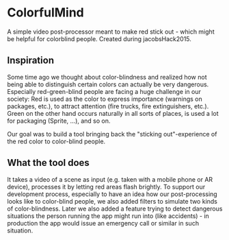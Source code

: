 # ColorfulMind
A simple video post-processor meant to make red stick out - which might be helpful for colorblind people. Created during jacobsHack2015.

## Inspiration
Some time ago we thought about color-blindness and realized how not being able to distinguish certain colors can actually be very dangerous. Especially red-green-blind people are facing a huge challenge in our society: Red is used as the color to express importance (warnings on packages, etc.), to attract attention (fire trucks, fire extinguishers, etc.). Green on the other hand occurs naturally in all sorts of places, is used a lot for packaging (Sprite, ...), and so on.

Our goal was to build a tool bringing back the "sticking out"-experience of the red color to color-blind people.

## What the tool does
It takes a video of a scene as input (e.g. taken with a mobile phone or AR device), processes it by letting red areas flash brightly. To support our development process, especially to have an idea how our post-processing looks like to color-blind people, we also added filters to simulate two kinds of color-blindness. Later we also added a feature trying to detect dangerous situations the person running the app might run into (like accidents) - in production the app would issue an emergency call or similar in such situation.
